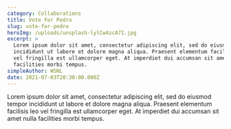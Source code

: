 ```yaml
---
category: Collaborations
title: Vote For Pedro
slug: vote-for-pedro
heroImg: /uploads/unsplash-lylCw4zcA7I.jpg
excerpt: >
  Lorem ipsum dolor sit amet, consectetur adipiscing elit, sed do eiusmod tempor
  incididunt ut labore et dolore magna aliqua. Praesent elementum facilisis leo
  vel fringilla est ullamcorper eget. At imperdiet dui accumsan sit amet nulla
  facilities morbi tempus.
simpleAuthor: WSNL
date: 2021-07-03T20:30:00.000Z
---
```


Lorem ipsum dolor sit amet, consectetur adipiscing elit, sed do eiusmod tempor incididunt ut labore et dolore magna aliqua. Praesent elementum facilisis leo vel fringilla est ullamcorper eget. At imperdiet dui accumsan sit amet nulla facilities morbi tempus.
